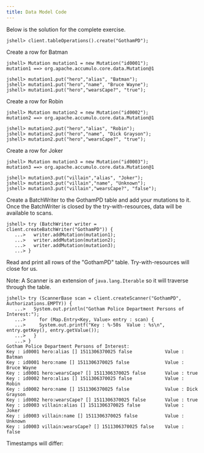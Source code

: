 ```yaml
---
title: Data Model Code
---
```


Below is the solution for the complete exercise.

```commandline
jshell> client.tableOperations().create("GothamPD");
```
Create a row for Batman
```commandline
jshell> Mutation mutation1 = new Mutation("id0001");
mutation1 ==> org.apache.accumulo.core.data.Mutation@1

jshell> mutation1.put("hero","alias", "Batman");
jshell> mutation1.put("hero","name", "Bruce Wayne");
jshell> mutation1.put("hero","wearsCape?", "true");
```

Create a row for Robin
```commandline
jshell> Mutation mutation2 = new Mutation("id0002");
mutation2 ==> org.apache.accumulo.core.data.Mutation@1

jshell> mutation2.put("hero","alias", "Robin");
jshell> mutation2.put("hero","name", "Dick Grayson");
jshell> mutation2.put("hero","wearsCape?", "true");
```    

Create a row for Joker
```commandline
jshell> Mutation mutation3 = new Mutation("id0003");
mutation3 ==> org.apache.accumulo.core.data.Mutation@1

jshell> mutation3.put("villain","alias", "Joker");
jshell> mutation3.put("villain","name", "Unknown");
jshell> mutation3.put("villain","wearsCape?", "false");
```

Create a BatchWriter to the GothamPD table and add your mutations to it.
Once the BatchWriter is closed by the try-with-resources, data will be available to scans.

```commandline
jshell> try (BatchWriter writer = client.createBatchWriter("GothamPD")) {
   ...>   writer.addMutation(mutation1);
   ...>   writer.addMutation(mutation2);
   ...>   writer.addMutation(mutation3);
   ...> }
```

Read and print all rows of the "GothamPD" table. Try-with-resources will close for us.

Note: A Scanner is an extension of ```java.lang.Iterable``` so it will traverse through the table.

```commandline
jshell> try (ScannerBase scan = client.createScanner("GothamPD", Authorizations.EMPTY)) {
   ...>   System.out.println("Gotham Police Department Persons of Interest:");
   ...>     for (Map.Entry<Key, Value> entry : scan) {
   ...>     System.out.printf("Key : %-50s  Value : %s\n", entry.getKey(), entry.getValue());
   ...>   }
   ...> }
Gotham Police Department Persons of Interest:
Key : id0001 hero:alias [] 1511306370025 false            Value : Batman
Key : id0001 hero:name [] 1511306370025 false             Value : Bruce Wayne
Key : id0001 hero:wearsCape? [] 1511306370025 false       Value : true
Key : id0002 hero:alias [] 1511306370025 false            Value : Robin
Key : id0002 hero:name [] 1511306370025 false             Value : Dick Grayson
Key : id0002 hero:wearsCape? [] 1511306370025 false       Value : true
Key : id0003 villain:alias [] 1511306370025 false         Value : Joker
Key : id0003 villain:name [] 1511306370025 false          Value : Unknown
Key : id0003 villain:wearsCape? [] 1511306370025 false    Value : false
```
Timestamps will differ:


